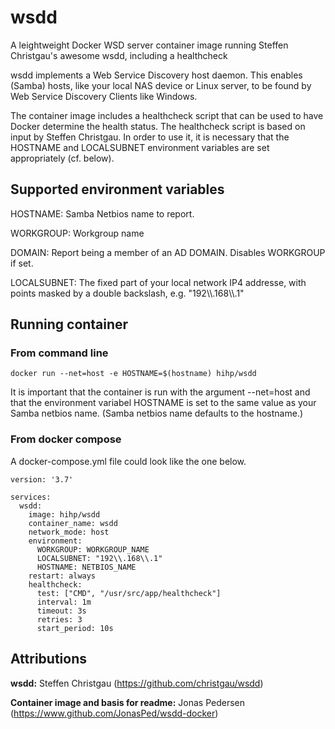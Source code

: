 # wsdd
A leightweight Docker WSD server container image running Steffen Christgau's awesome wsdd, including a healthcheck

wsdd implements a Web Service Discovery host daemon. This enables (Samba) hosts, like your local NAS device or Linux server, to be found by Web Service Discovery Clients like Windows.

The container image includes a healthcheck script that can be used to have Docker determine the health status. The healthcheck script is based on input by Steffen Christgau. In order to use it, it is necessary that the HOSTNAME and LOCALSUBNET environment variables are set appropriately (cf. below).

## Supported environment variables
HOSTNAME: Samba Netbios name to report.

WORKGROUP: Workgroup name

DOMAIN: Report being a member of an AD DOMAIN. Disables WORKGROUP if set. 

LOCALSUBNET: The fixed part of your local network IP4 addresse, with points masked by a double backslash, e.g. "192\\\\.168\\\\.1"

## Running container
### From command line
```
docker run --net=host -e HOSTNAME=$(hostname) hihp/wsdd
```

It is important that the container is run with the argument --net=host and that the environment variabel HOSTNAME is set to the same value as your Samba netbios name. (Samba netbios name defaults to the hostname.)

### From docker compose
A docker-compose.yml file could look like the one below. 
```
version: '3.7'

services:
  wsdd:
    image: hihp/wsdd
    container_name: wsdd
    network_mode: host
    environment:
      WORKGROUP: WORKGROUP_NAME
      LOCALSUBNET: "192\\.168\\.1"
      HOSTNAME: NETBIOS_NAME
    restart: always
    healthcheck:
      test: ["CMD", "/usr/src/app/healthcheck"]
      interval: 1m
      timeout: 3s
      retries: 3
      start_period: 10s
```

## Attributions

**wsdd:** Steffen Christgau (https://github.com/christgau/wsdd)

**Container image and basis for readme:** Jonas Pedersen (https://www.github.com/JonasPed/wsdd-docker)
